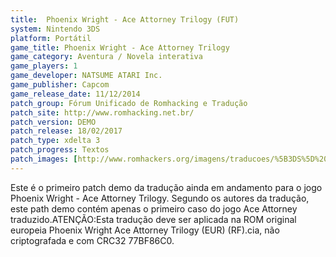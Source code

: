 ```yaml
---
title:  Phoenix Wright - Ace Attorney Trilogy (FUT)
system: Nintendo 3DS
platform: Portátil
game_title: Phoenix Wright - Ace Attorney Trilogy
game_category: Aventura / Novela interativa
game_players: 1
game_developer: NATSUME ATARI Inc.
game_publisher: Capcom
game_release_date: 11/12/2014
patch_group: Fórum Unificado de Romhacking e Tradução
patch_site: http://www.romhacking.net.br/
patch_version: DEMO
patch_release: 18/02/2017
patch_type: xdelta 3
patch_progress: Textos
patch_images: [http://www.romhackers.org/imagens/traducoes/%5B3DS%5D%20Phoenix%20Wright%20-%20Ace%20Attorney%20Trilogy%20-%20FUT%20-%201.jpg,http://www.romhackers.org/imagens/traducoes/%5B3DS%5D%20Phoenix%20Wright%20-%20Ace%20Attorney%20Trilogy%20-%20FUT%20-%202.jpg,http://www.romhackers.org/imagens/traducoes/%5B3DS%5D%20Phoenix%20Wright%20-%20Ace%20Attorney%20Trilogy%20-%20FUT%20-%203.jpg]
---
```

Este é o primeiro patch demo da tradução ainda em andamento para o jogo Phoenix Wright - Ace Attorney Trilogy. Segundo os autores da tradução, este path demo contém apenas o primeiro caso do jogo Ace Attorney traduzido.ATENÇÃO:Esta tradução deve ser aplicada na ROM original europeia Phoenix Wright Ace Attorney Trilogy (EUR) (RF).cia, não criptografada e com CRC32 77BF86C0.